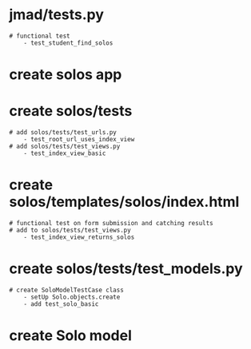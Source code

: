 # jmad/tests.py
    # functional test
        - test_student_find_solos

# create solos app
# create solos/tests
    # add solos/tests/test_urls.py
        - test_root_url_uses_index_view
    # add solos/tests/test_views.py
        - test_index_view_basic

# create solos/templates/solos/index.html
    # functional test on form submission and catching results
    # add to solos/tests/test_views.py
        - test_index_view_returns_solos

# create solos/tests/test_models.py
    # create SoloModelTestCase class
        - setUp Solo.objects.create
        - add test_solo_basic
# create Solo model

